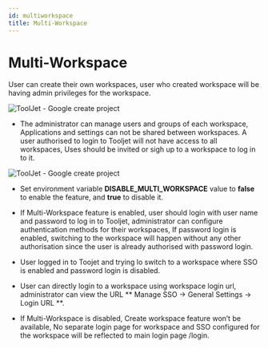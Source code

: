 ```yaml
---
id: multiworkspace
title: Multi-Workspace
---
```


# Multi-Workspace

User can create their own workspaces, user who created workspace will be having admin privileges for the workspace.


![ToolJet - Google create project](/img/multiworkspace/ToolJet-WS.gif)


- The administrator can manage users and groups of each workspace, Applications and settings can not be shared between workspaces. A user authorised to login to Tooljet will not have access to all workspaces, Uses should be invited or sigh up to a workspace to log in to it.

<div style={{textAlign: 'center'}}>

![ToolJet - Google create project](/img/multiworkspace/Tooljet-workspace.png)

</div>

- Set environment variable **DISABLE_MULTI_WORKSPACE** value to **false**  to enable the feature, and **true**  to disable it.

- If Multi-Workspace feature is enabled, user should login with user name and password to log in to Tooljet,
administrator can configure authentication methods for their workspaces,  If password login is enabled, switching to the workspace will happen without any other authorisation since the user is already authorised with password login.

- User logged in to Toojet and trying lo switch to a workspace where SSO is enabled and password login is disabled.


- User can directly login to a workspace using workspace login url, administrator can view the URL
** Manage SSO -> General Settings -> Login URL **.

- If Multi-Workspace is disabled, Create workspace feature won’t be available,
No separate login page for workspace and SSO configured for the workspace will be reflected to main login page /login.